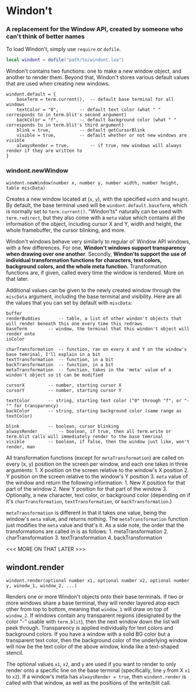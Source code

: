 # Windon't

### A replacement for the Window API, created by someone who can't think of better names

To load Windon't, simply use `require` or `dofile`.

```lua
local windont = dofile("path/to/windont.lua")
```

Windon't contains two functions: one to make a new window object, and another to render them.
Beyond that, Windon't stores various default values that are used when creating new windows.

```lson
windont.default = {
	baseTerm = term.current(),	-- default base terminal for all windows
	textColor = "0",		-- default text color (what " " corresponds to in term.blit's second argument)
	backColor = "f",		-- default background color (what " " corresponds to in term.blit's third argument)
	blink = true,			-- default getCursorBlink
	visible = true,			-- default whether or not new windows are visible
	alwaysRender = true,		-- if true, new windows will always render if they are written to
}
```

### windont.newWindow
```
windont.newWindow(number x, number y, number width, number height, table miscData)
```
Creates a new window located at (`x`, `y`), with the specified `width` and `height`.	
By default, the base terminal used will be `windont.default.baseTerm`, which is normally set to `term.current()`.
"Windon'ts" naturally can be used with `term.redirect`, but they also come with a `meta` value which contains all the information of the object, including cursor X and Y, width and height, the whole framebuffer, the cursor blinking, and more.

Windon't windows behave very similarly to regular ol' Window API windows, with a few differences. For one, **Windon't windows support transparency when drawing over one another**.
Secondly, **Windon'ts support the use of individual transformation functions for characters, text colors, background colors, and the whole meta function.** Transformation functions are, if given, called every time the window is rendered. More on that later.

Additional values can be given to the newly created window through the `miscData` argument, including the base terminal and visibility.
Here are all the values that you can set by default with `miscData`:
```
buffer			
renderBuddies		-- table, a list of other windon't objects that will render beneath this one every time this redraws
baseTerm		-- window, the terminal that this windon't object will render onto
isColor

charTransformation	-- function, ran on every X and Y on the window's base temrinal, I'll explain in a bit
textTransformation	-- function, in a bit
backTransformation	-- function, in a bit
metaTransformation	-- function, takes in the 'meta' value of a windon't object so it can be modified

cursorX			-- number, starting cursor X
cursorY			-- number, starting cursor Y

textColor		-- string, starting text color ("0" through "f", or "-"" for transparency)
backColor		-- string, starting background color (same range as textColor)

blink			-- boolean, cursor blinking
alwaysRender		-- boolean, if true, then all term.write or term.blit calls will immediately render to the base temrinal
visible			-- boolean, if false, then the window just like, won't render, man
```

All transformation functions (except for `metaTransformation`) are called on every (x, y) position on the screen per window, and each one takes in three arguments:
	1. X position on the screen relative to the window's X position
	2. Y position on the screen relative to the window's Y position
	3. `meta` value of the window
and return the following information:
	1. New X position for that part of the window
	2. New Y position for that part of the window
	3. Optionally, a new character, text color, or background color (depending on if it's `charTransformation`, `textTransformation`, or `backTransformation`.)

`metaTransformation` is different in that it takes one value, being the window's `meta` value, and returns nothing. The `metaTransformation` function just modifies the `meta` value and that's it.
As a side note, the order that the transformations are called in is as follows:
	1. metaTransformation
	2. charTransformation
	3. textTransformation
	4. backTransformation

<<< MORE ON THAT LATER >>>

## windont.render
```
windont.render(optional number x1, optional number x2, optional number y, winodw_1, window_2, ...)
```
Renders one or more Windon't objects onto their base terminals. If two or more windows share a base terminal, they will render layered atop each other from top to bottom, meaning that `window_1` will draw on top of `window_2`.
If windows contain any transparent regions (designated by the color "-" usable with `term.blit`), then the next window down the list will peek through.
Transparency is applied individually for text colors and background colors. If you have a window with a solid BG color but a transparent text color, then the background color of the underlying window will now be the text color of the above window, kinda like a text-shaped stencil.

The optional values `x1`, `x2`, and `y` are used if you want to render to only render onto a specific line on the base terminal (specifically, line `y` from X `x1` to `x2`).
If a window's meta has `alwaysRender = true`, then `windont.render` is called with that window, as well as the positions of the write/blit call.
